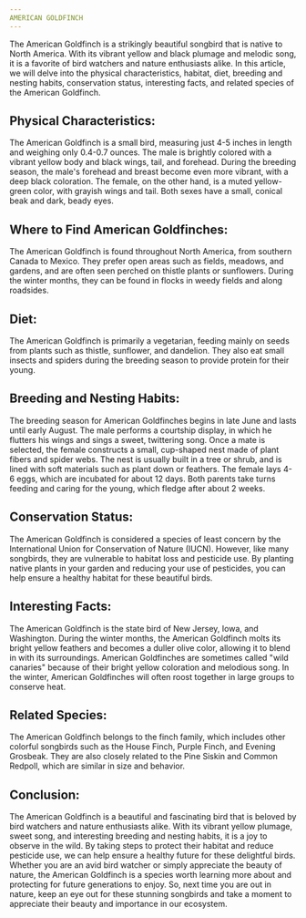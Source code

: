 ```yaml
---
AMERICAN GOLDFINCH
---
```

The American Goldfinch is a strikingly beautiful songbird that is native to North America. With its vibrant yellow and black plumage and melodic song, it is a favorite of bird watchers and nature enthusiasts alike. In this article, we will delve into the physical characteristics, habitat, diet, breeding and nesting habits, conservation status, interesting facts, and related species of the American Goldfinch.

## Physical Characteristics:

The American Goldfinch is a small bird, measuring just 4-5 inches in length and weighing only 0.4-0.7 ounces. The male is brightly colored with a vibrant yellow body and black wings, tail, and forehead. During the breeding season, the male's forehead and breast become even more vibrant, with a deep black coloration. The female, on the other hand, is a muted yellow-green color, with grayish wings and tail. Both sexes have a small, conical beak and dark, beady eyes.

## Where to Find American Goldfinches:

The American Goldfinch is found throughout North America, from southern Canada to Mexico. They prefer open areas such as fields, meadows, and gardens, and are often seen perched on thistle plants or sunflowers. During the winter months, they can be found in flocks in weedy fields and along roadsides.

## Diet:

The American Goldfinch is primarily a vegetarian, feeding mainly on seeds from plants such as thistle, sunflower, and dandelion. They also eat small insects and spiders during the breeding season to provide protein for their young.

## Breeding and Nesting Habits:

The breeding season for American Goldfinches begins in late June and lasts until early August. The male performs a courtship display, in which he flutters his wings and sings a sweet, twittering song. Once a mate is selected, the female constructs a small, cup-shaped nest made of plant fibers and spider webs. The nest is usually built in a tree or shrub, and is lined with soft materials such as plant down or feathers. The female lays 4-6 eggs, which are incubated for about 12 days. Both parents take turns feeding and caring for the young, which fledge after about 2 weeks.

## Conservation Status:

The American Goldfinch is considered a species of least concern by the International Union for Conservation of Nature (IUCN). However, like many songbirds, they are vulnerable to habitat loss and pesticide use. By planting native plants in your garden and reducing your use of pesticides, you can help ensure a healthy habitat for these beautiful birds.

## Interesting Facts:

The American Goldfinch is the state bird of New Jersey, Iowa, and Washington.
During the winter months, the American Goldfinch molts its bright yellow feathers and becomes a duller olive color, allowing it to blend in with its surroundings.
American Goldfinches are sometimes called "wild canaries" because of their bright yellow coloration and melodious song.
In the winter, American Goldfinches will often roost together in large groups to conserve heat.

## Related Species:

The American Goldfinch belongs to the finch family, which includes other colorful songbirds such as the House Finch, Purple Finch, and Evening Grosbeak. They are also closely related to the Pine Siskin and Common Redpoll, which are similar in size and behavior.

## Conclusion:

The American Goldfinch is a beautiful and fascinating bird that is beloved by bird watchers and nature enthusiasts alike. With its vibrant yellow plumage, sweet song, and interesting breeding and nesting habits, it is a joy to observe in the wild. By taking steps to protect their habitat and reduce pesticide use, we can help ensure a healthy future for these delightful birds. Whether you are an avid bird watcher or simply appreciate the beauty of nature, the American Goldfinch is a species worth learning more about and protecting for future generations to enjoy. So, next time you are out in nature, keep an eye out for these stunning songbirds and take a moment to appreciate their beauty and importance in our ecosystem.